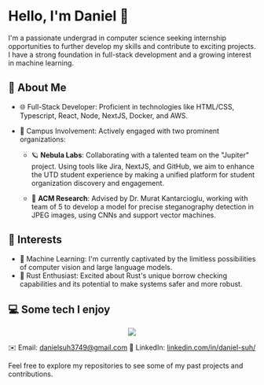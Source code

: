 # Hello, I'm Daniel 👋

I'm a passionate undergrad in computer science seeking internship opportunities to further develop my skills and contribute to exciting projects. I have a strong foundation in full-stack development and a growing interest in machine learning.

## 👤 About Me

- 🌐 Full-Stack Developer: Proficient in technologies like HTML/CSS, Typescript, React, Node, NextJS, Docker, and AWS.
- 💼 Campus Involvement: Actively engaged with two prominent organizations:

    - 🪐 **Nebula Labs**: Collaborating with a talented team on the "Jupiter" project. Using tools like Jira, NextJS, and GitHub, we aim to enhance the UTD student experience by making a unified platform for student organization discovery and engagement.

    - 🔬 **ACM Research**: Advised by Dr. Murat Kantarcioglu, working with team of 5 to develop a model for precise steganography detection in JPEG images, using CNNs and support vector machines.

## 🌱 Interests

- 🤖 Machine Learning: I'm currently captivated by the limitless possibilities of computer vision and large language models.
- 🦀 Rust Enthusiast: Excited about Rust's unique borrow checking capabilities and its potential to make systems safer and more robust.

## 💻 Some tech I enjoy
<p align="center">
  <a href="https://skillicons.dev">
    <img src="https://skillicons.dev/icons?i=html,css,js,ts,rust,emacs,vim,wasm,aws,git,docker,postgres,mongodb,prisma,next,c,cpp,swift,java,nodejs,jest,tailwindcss,bash,express" />
  </a>
</p>

✉️ Email: [danielsuh3749@gmail.com](mailto:danielsuh3749@gmail.com)
💼 LinkedIn: [linkedin.com/in/daniel-suh/](https://www.linkedin.com/in/daniel-suh-5a24b7246/)

Feel free to explore my repositories to see some of my past projects and contributions.
